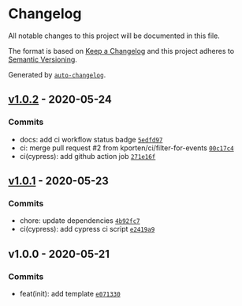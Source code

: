 # Changelog

All notable changes to this project will be documented in this file.

The format is based on [Keep a Changelog](https://keepachangelog.com/en/1.0.0/)
and this project adheres to [Semantic Versioning](https://semver.org/spec/v2.0.0.html).

Generated by [`auto-changelog`](https://github.com/CookPete/auto-changelog).

## [v1.0.2](https://github.com/kporten/template-gatsby/compare/v1.0.1...v1.0.2) - 2020-05-24

### Commits

- docs: add ci workflow status badge [`5edfd97`](https://github.com/kporten/template-gatsby/commit/5edfd97068674cc54e27cfc94b9f71d0c36b8fe9)
- ci: merge pull request #2 from kporten/ci/filter-for-events [`00c17c4`](https://github.com/kporten/template-gatsby/commit/00c17c4bfe585710cab657552ab7d3cc6328d485)
- ci(cypress): add github action job [`271e16f`](https://github.com/kporten/template-gatsby/commit/271e16f2880b86d491dcd8f428a9daf3c65845e9)

## [v1.0.1](https://github.com/kporten/template-gatsby/compare/v1.0.0...v1.0.1) - 2020-05-23

### Commits

- chore: update dependencies [`4b92fc7`](https://github.com/kporten/template-gatsby/commit/4b92fc7379c65430e8ec347a4d954439d567db1c)
- ci(cypress): add cypress ci script [`e2419a9`](https://github.com/kporten/template-gatsby/commit/e2419a9283cb20869e3cfd58ef9af981e669782e)

## v1.0.0 - 2020-05-21

### Commits

- feat(init): add template [`e071330`](https://github.com/kporten/template-gatsby/commit/e071330a9f48e3e7575b55b684c92ae6f366922e)
